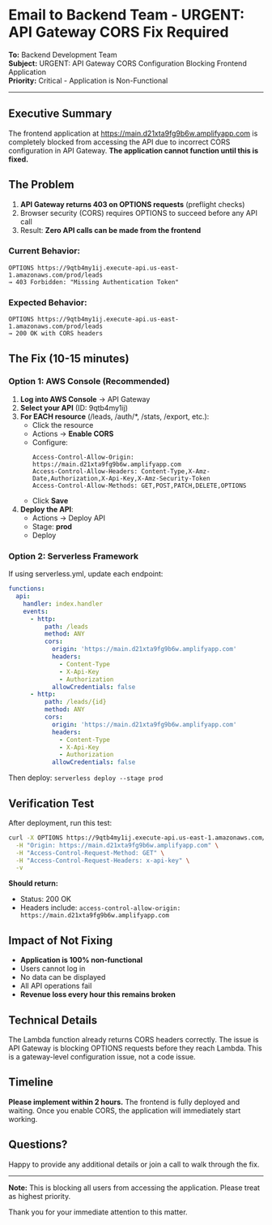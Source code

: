 # Email to Backend Team - URGENT: API Gateway CORS Fix Required

**To:** Backend Development Team  
**Subject:** URGENT: API Gateway CORS Configuration Blocking Frontend Application  
**Priority:** Critical - Application is Non-Functional  

---

## Executive Summary

The frontend application at https://main.d21xta9fg9b6w.amplifyapp.com is completely blocked from accessing the API due to incorrect CORS configuration in API Gateway. **The application cannot function until this is fixed.**

## The Problem

1. **API Gateway returns 403 on OPTIONS requests** (preflight checks)
2. Browser security (CORS) requires OPTIONS to succeed before any API call
3. Result: **Zero API calls can be made from the frontend**

### Current Behavior:
```
OPTIONS https://9qtb4my1ij.execute-api.us-east-1.amazonaws.com/prod/leads
→ 403 Forbidden: "Missing Authentication Token"
```

### Expected Behavior:
```
OPTIONS https://9qtb4my1ij.execute-api.us-east-1.amazonaws.com/prod/leads
→ 200 OK with CORS headers
```

## The Fix (10-15 minutes)

### Option 1: AWS Console (Recommended)

1. **Log into AWS Console** → API Gateway
2. **Select your API** (ID: 9qtb4my1ij)
3. **For EACH resource** (/leads, /auth/*, /stats, /export, etc.):
   - Click the resource
   - Actions → **Enable CORS**
   - Configure:
     ```
     Access-Control-Allow-Origin: https://main.d21xta9fg9b6w.amplifyapp.com
     Access-Control-Allow-Headers: Content-Type,X-Amz-Date,Authorization,X-Api-Key,X-Amz-Security-Token
     Access-Control-Allow-Methods: GET,POST,PATCH,DELETE,OPTIONS
     ```
   - Click **Save**
4. **Deploy the API**:
   - Actions → Deploy API
   - Stage: **prod**
   - Deploy

### Option 2: Serverless Framework

If using serverless.yml, update each endpoint:

```yaml
functions:
  api:
    handler: index.handler
    events:
      - http:
          path: /leads
          method: ANY
          cors:
            origin: 'https://main.d21xta9fg9b6w.amplifyapp.com'
            headers:
              - Content-Type
              - X-Api-Key
              - Authorization
            allowCredentials: false
      - http:
          path: /leads/{id}
          method: ANY
          cors:
            origin: 'https://main.d21xta9fg9b6w.amplifyapp.com'
            headers:
              - Content-Type
              - X-Api-Key
              - Authorization
            allowCredentials: false
```

Then deploy: `serverless deploy --stage prod`

## Verification Test

After deployment, run this test:

```bash
curl -X OPTIONS https://9qtb4my1ij.execute-api.us-east-1.amazonaws.com/prod/leads \
  -H "Origin: https://main.d21xta9fg9b6w.amplifyapp.com" \
  -H "Access-Control-Request-Method: GET" \
  -H "Access-Control-Request-Headers: x-api-key" \
  -v
```

**Should return:**
- Status: 200 OK
- Headers include: `access-control-allow-origin: https://main.d21xta9fg9b6w.amplifyapp.com`

## Impact of Not Fixing

- **Application is 100% non-functional**
- Users cannot log in
- No data can be displayed
- All API operations fail
- **Revenue loss every hour this remains broken**

## Technical Details

The Lambda function already returns CORS headers correctly. The issue is API Gateway is blocking OPTIONS requests before they reach Lambda. This is a gateway-level configuration issue, not a code issue.

## Timeline

**Please implement within 2 hours.** The frontend is fully deployed and waiting. Once you enable CORS, the application will immediately start working.

## Questions?

Happy to provide any additional details or join a call to walk through the fix.

---

**Note:** This is blocking all users from accessing the application. Please treat as highest priority.

Thank you for your immediate attention to this matter. 